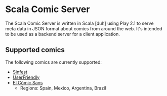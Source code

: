 Scala Comic Server
==================

The Scala Comic Server is written in Scala [duh] using Play 2.1 to serve meta data in JSON format about comics from around the web. It's intended to be used as a backend server for a client application. 

Supported comics
----------------
The following comics are currently supported:

*   [Sinfest](http://sinfest.net)
*   [UserFriendly](http://www.userfriendly.org)
*   [El Cómic Sans](http://www.elcomicsans.com/) 
    * Regions: Spain, Mexico, Argentina, Brazil
